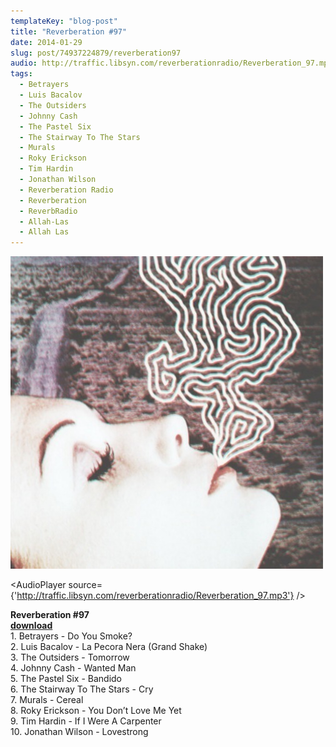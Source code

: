 ```yaml
---
templateKey: "blog-post"
title: "Reverberation #97"
date: 2014-01-29
slug: post/74937224879/reverberation97
audio: http://traffic.libsyn.com/reverberationradio/Reverberation_97.mp3
tags:
  - Betrayers
  - Luis Bacalov
  - The Outsiders
  - Johnny Cash
  - The Pastel Six
  - The Stairway To The Stars
  - Murals
  - Roky Erickson
  - Tim Hardin
  - Jonathan Wilson
  - Reverberation Radio
  - Reverberation
  - ReverbRadio
  - Allah-Las
  - Allah Las
---
```


![Reverberation #97](../images/bdda2905e80f162d4760100a7db626b212f126206e19f6d8524d20c6d0e28c2f.jpg)

<AudioPlayer source={'http://traffic.libsyn.com/reverberationradio/Reverberation_97.mp3'} />

<p><strong>Reverberation #97<br /></strong><strong><a href="http://traffic.libsyn.com/reverberationradio/Reverberation_97.mp3" title="download" target="_blank">download<br /></a></strong>1. Betrayers - Do You Smoke?<br />2. Luis Bacalov - La Pecora Nera (Grand Shake)<br />3. The Outsiders - Tomorrow<br />4. Johnny Cash - Wanted Man<br />5. The Pastel Six - Bandido<br />6. The Stairway To The Stars - Cry<br />7. Murals - Cereal<br />8. Roky Erickson - You Don&rsquo;t Love Me Yet<br />9. Tim Hardin - If I Were A Carpenter<br />10. Jonathan Wilson - Lovestrong</p>
